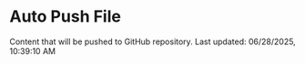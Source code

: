 # Auto Push File

Content that will be pushed to GitHub repository.
Last updated: 06/28/2025, 10:39:10 AM